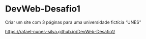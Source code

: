 # DevWeb-Desafio1
Criar um site com 3 páginas para uma universidade fictícia “UNES”

https://rafael-nunes-silva.github.io/DevWeb-Desafio1/
